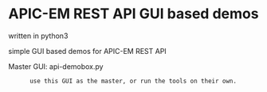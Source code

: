 # APIC-EM REST API GUI based demos

written in python3

simple GUI based demos for APIC-EM REST API

Master GUI:   api-demobox.py
          
          use this GUI as the master, or run the tools on their own.
          
          
